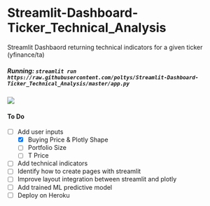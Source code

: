 # Streamlit-Dashboard-Ticker_Technical_Analysis
Streamlit Dashbaord returning technical indicators for a given ticker (yfinance/ta)

##### Running: `streamlit run https://raw.githubusercontent.com/poltys/Streamlit-Dashboard-Ticker_Technical_Analysis/master/app.py`
![](https://github.com/poltys/Streamlit-Dashboard-Ticker_Technical_Analysis/blob/master/extra/streamlit-app-2020-08-30-12-08-43.gif)

#### To Do
- [ ] Add user inputs
  - [X] Buying Price & Plotly Shape
  - [ ] Portfolio Size
  - [ ] T Price
- [ ] Add technical indicators
- [ ] Identify how to create pages with streamlit 
- [ ] Improve layout integration between streamlit and plotly
- [ ] Add trained ML predictive model 
- [ ] Deploy on Heroku
